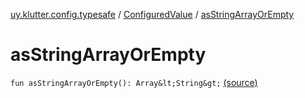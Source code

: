 [uy.klutter.config.typesafe](../index.md) / [ConfiguredValue](index.md) / [asStringArrayOrEmpty](.)


# asStringArrayOrEmpty

`fun asStringArrayOrEmpty(): Array&lt;String&gt;` [(source)](https://github.com/kohesive/klutter/blob/master/config-typesafe-jdk6/src/main/kotlin/uy/klutter/config/typesafe/TypesafeConfig_Ext.kt#L115)


